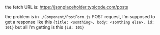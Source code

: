 the fetch URL is:
https://jsonplaceholder.typicode.com/posts

the problem is in `./Component/PostForm.js` POST request, I'm supposed to get a response like this `{title: <somthing>, body: <somthing else>, id: 101}`
but all I'm getting is this `{id: 101}`

